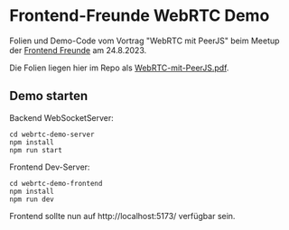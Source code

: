 # Frontend-Freunde WebRTC Demo

Folien und Demo-Code vom Vortrag "WebRTC mit PeerJS" beim Meetup der [Frontend Freunde](https://www.meetup.com/de-DE/frontend-freunde/) am 24.8.2023.

Die Folien liegen hier im Repo als [WebRTC-mit-PeerJS.pdf](WebRTC-mit-PeerJS.pdf).

## Demo starten

Backend WebSocketServer:

```
cd webrtc-demo-server
npm install
npm run start
```

Frontend Dev-Server:

```
cd webrtc-demo-frontend
npm install
npm run dev
```

Frontend sollte nun auf http://localhost:5173/ verfügbar sein.

